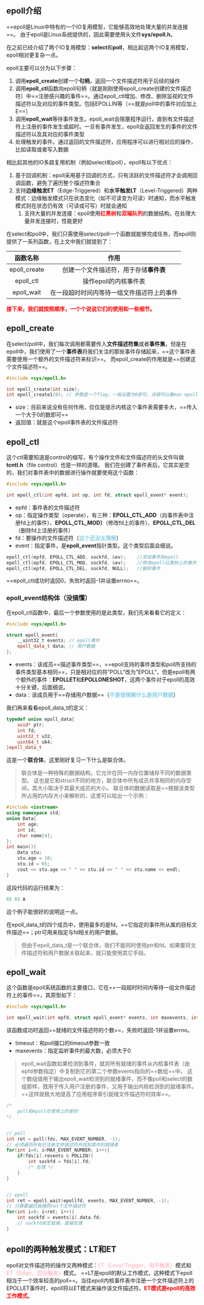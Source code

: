 ## epoll介绍
==epoll是Linux中特有的一个IO复用模型，它能够高效地处理大量的并发连接==。
由于epoll是Linux系统提供的，因此需要使用头文件**sys/epoll.h**。

在之前已经介绍了两个IO复用模型：**select**和**poll**，相比起这两个IO复用模型，epoll相对更复杂一点。

epoll主要可以分为以下步骤：
1. 调用**epoll_create**创建一个**句柄**，返回一个文件描述符用于后续的操作
2. 调用**epoll_ctl**函数向epoll句柄（就是刚刚使用epoll_create创建的文件描述符）中==注册感兴趣的事件==。通过epoll_ctl增加、修改、删除监视的文件描述符以及对应的事件类型。包括EPOLLIN等（==就是poll中的事件对应加上E==）
3. 调用**epoll_wait**等待事件发生。epoll_wait会阻塞程序运行，直到有文件描述符上注册的事件发生或超时。一旦有事件发生，epoll会返回发生的事件的文件描述符以及其对应的事件类型
4. 处理触发的事件。通过返回的文件描述符，应用程序可以进行相对应的操作，比如读取或者写入数据

相比起其他的IO多路复用机制（例如select和poll），epoll有以下优点：
1. 基于回调机制：epoll采用基于回调的方式，只有活跃的文件描述符才会调用回调函数，避免了遍历整个描述符集合
2. 支持**边缘触发ET**（Edge-Triggered）和**水平触发LT**（Level-Triggered）两种模式：边缘触发模式只在状态变化（如不可读变为可读）时通知，而水平触发模式则在状态仍有效（可读或可写）时就会通知
	1. 支持大量的并发连接：epoll使用<font color="red"><b>红黑树</b></font>和<font color="red"><b>双端队列</b></font>的数据结构，在处理大量并发连接时，性能更好

在select和poll中，我们只需使用select/poll一个函数就能够完成任务，而epoll则提供了一系列函数，在上文中我们就提到了：

| 函数名称 | 作用 |
| :--: | :--: |
| epoll_create | 创建一个文件描述符，用于存储**事件表** |
| epoll_ctl | 操作epoll的内核事件表 |
| epoll_wait | 在一段超时时间内等待一组文件描述符上的事件 |

<font color="red"><b>接下来，我们就按照顺序，一个个说说它们的使用和一些细节。</b></font>

## epoll_create
在select/poll中，我们每次调用都需要传入**文件描述符集**或者**事件集**，但是在epoll中，我们使用了一个**事件表**将我们关注的那些事件存储起来，==这个事件表需要使用一个额外的文件描述符来标识==。
而epoll_create的作用就是==创建这个文件描述符==。
```cpp
#include <sys/epoll.h>

int epoll_create(int size);
int epoll_create1(0); // 参数是一个flag，一般设置为0即可，详细可以看man epoll
```
- size：目前来说没有任何作用，仅仅是提示内核这个事件表需要多大，==传入一个大于0的数即可==
- 返回值：就是这个epoll事件表的文件描述符

## epoll_ctl
这个ctl需要知道是control的缩写，有个操作文件和文件描述符的头文件叫做**tcntl.h**（file control）也是一样的道理。
我们在创建了事件表后，它其实是空的，我们对事件表中的数据进行操作就要使用这个函数：
```cpp
#include <sys/epoll.h>

int epoll_ctl(int epfd, int op, int fd, struct epoll_event* event);
```
- epfd：事件表的文件描述符
- op：指定操作类型（operate），有三种：**EPOLL_CTL_ADD**（向事件表中注册fd上的事件）、**EPOLL_CTL_MOD）**（修改fd上的事件）、**EPOLL_CTL_DEL**（删除fd上注册的事件）
- fd：要操作的文件描述符（<font color="skyblue"><b>这个还没太理解</b></font>）
- event：指定事件，是**epoll_event**指针类型。这个类型后面会细说。
```cpp
epoll_ctl(epfd, EPOLL_CTL_ADD, sockfd, &ev);    //添加事件到epoll
epoll_ctl(epfd, EPOLL_CTL_MOD, sockfd, &ev);    //修改epoll红黑树上的事件
epoll_ctl(epfd, EPOLL_CTL_DEL, sockfd, NULL);   //删除事件
```

==epoll_ctl成功时返回0，失败时返回-1并设置errno==。

### epoll_event结构体（没搞懂）
在epoll_ctl函数中，最后一个参数使用的是此类型，我们先来看看它的定义：
```cpp
#include <sys/epoll.h>

struct epoll_event{
	__uint32_t events; // epoll事件
	epoll_data_t data; // 用户数据
};
```
- events：该成员==描述事件类型==，==epoll支持的事件类型和poll所支持的事件类型基本相同==，只是相对应的将”POLL“改为”EPOLL“，但是epoll有两个额外的事件：**EPOLLET**和**EPOLLONESHOT**，这两个事件对于epoll的高效十分关键，后面细说。
- data：该成员用于==存储用户数据==（<font color="skyblue"><b>不是很理解什么是用户数据</b></font>）

我们再来看看epoll_data_t的定义：
```cpp
typedef union epoll_data{
	void* ptr;
	int fd;
	uint32_t u32;
	uint64_t u64;
}epoll_data_t
```
这是一个**联合体**，这里刚好复习一下什么是联合体。
> 联合体是一种特殊的数据结构，它允许在同一内存位置储存不同的数据类型。
> 这也是它和struct不同的地方，联合体中所有成员共享相同的内存空间，其大小取决于其最大成员的大小。
> 联合体的数据读取是==根据该类型所占用的内存大小来解析的，这里可以给出一个示例：

```cpp
#include <iostream>
using namespace std;
union Data{
    int age;
    int id;
    char name[4];
};
int main(){
    Data stu;
    stu.age = 10;
    stu.id = 65;
    cout << stu.age << " " << stu.id << " " << stu.name << endl;
}
```
这段代码的运行结果为：
```powershell
65 65 A
```
这个例子能很好的说明这一点。

在epoll_data_t的四个成员中，使用最多的是fd，==它指定的事件所从属的目标文件描述==；ptr可用来指定与fd相关的用户数据。
> 但由于epoll_data_t是一个联合体，我们不能同时使用ptr和fd。如果要将文件描述符和用户数据关联起来，就只能使用其它手段。


## epoll_wait
这个函数是epoll系统函数的主要接口，它在==一段超时时间内等待一组文件描述符上的事件==，其原型如下：
```cpp
#include <sys/epoll.h>

int epoll_wait(int epfd, struct epoll_event* events, int maxevents, int timeout);
```
该函数成功时返回==就绪的文件描述符的个数==，失败时返回-1并设置errno。
- timeout：和poll接口的timeout参数一致
- maxevents：指定监听事件的最大数，必须大于0

> epoll_wait函数如果检测到事件，就将所有就绪的事件从内核事件表（由epfd参数指定）中复制到它的第二个参数events指向的==数组==中。
> 这个数组值用于输出epoll_wait检测到的就绪事件，而不像poll和select的数组那样，既用于传入用户注册的事件，又用于输出内核检测到的就绪事件。==这样就极大地提高了应用程序索引就绪文件描述符的效率==。

```cpp
/*
	poll和epoll在使用上的差别
*/


// poll
int ret = poll(fds, MAX_EVENT_NUMBER, -1);
// 必须遍历所有已注册文件描述符并找到其中的就绪者
for(int i=0; i<MAX_EVENT_NUMBER; i++){
	if(fds[i].revents & POLLIN){
		int sockfd = fds[i].fd;
		/* 处理 */
	}
}


// epoll
int ret = epoll_wait(epollfd, events, MAX_EVENT_NUMBER, -1);
// 只需要遍历就绪的ret个文件描述符
for(int i=0; i<ret; i++){
	int sockfd = events[i].data.fd;
	// sockfd肯定就绪，直接处理
}
```

## epoll的两种触发模式：LT和ET
epoll对文件描述符的操作又两种模式：<font color="pink"><b>LT（Level Trigger，电平触发）</font></b>模式和<font color="pink"><b>ET（Edge，边沿触发）</font></b>模式。
==LT是epoll的默认工作模式，这种模式下epoll相当于一个效率较高的poll==。当往epoll内核事件表中注册一个文件描述符上的EPOLLET事件时，epoll将以ET模式来操作该文件描述符。<font color="red"><b>ET模式是epoll的高效工作模式</b></font>。